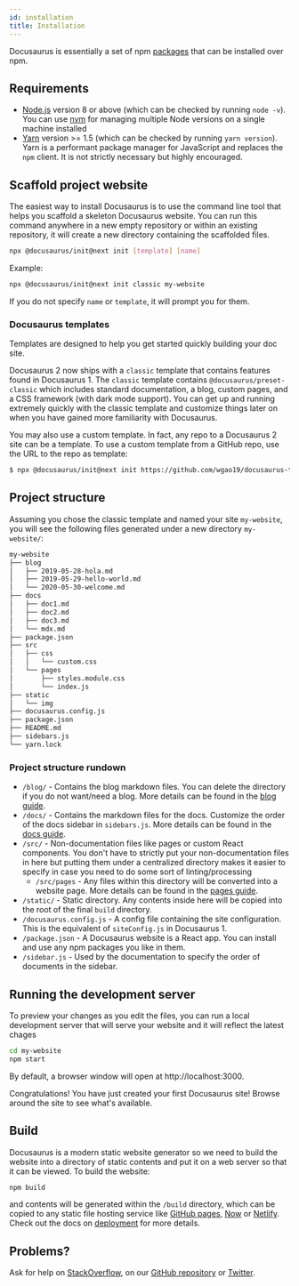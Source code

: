 ```yaml
---
id: installation
title: Installation
---
```


Docusaurus is essentially a set of npm [packages](https://github.com/facebook/docusaurus/tree/master/packages) that can be installed over npm.

## Requirements

- [Node.js](https://nodejs.org/en/download/) version 8 or above (which can be checked by running `node -v`). You can use [nvm](https://github.com/nvm-sh/nvm) for managing multiple Node versions on a single machine installed
- [Yarn](https://yarnpkg.com/en/) version >= 1.5 (which can be checked by running `yarn version`). Yarn is a performant package manager for JavaScript and replaces the `npm` client. It is not strictly necessary but highly encouraged.

## Scaffold project website

The easiest way to install Docusaurus is to use the command line tool that helps you scaffold a skeleton Docusaurus website. You can run this command anywhere in a new empty repository or within an existing repository, it will create a new directory containing the scaffolded files.

```bash
npx @docusaurus/init@next init [template] [name]
```

Example:

```bash
npx @docusaurus/init@next init classic my-website
```

If you do not specify `name` or `template`, it will prompt you for them.

### Docusaurus templates

Templates are designed to help you get started quickly building your doc site.

Docusaurus 2 now ships with a `classic` template that contains features found in Docusaurus 1. The `classic` template contains `@docusaurus/preset-classic` which includes standard documentation, a blog, custom pages, and a CSS framework (with dark mode support). You can get up and running extremely quickly with the classic template and customize things later on when you have gained more familiarity with Docusaurus.

You may also use a custom template. In fact, any repo to a Docusaurus 2 site can be a template. To use a custom template from a GitHub repo, use the URL to the repo as template:

```bash
$ npx @docusaurus/init@next init https://github.com/wgao19/docusaurus-template-no-style.git [name]
```

## Project structure

Assuming you chose the classic template and named your site `my-website`, you will see the following files generated under a new directory `my-website/`:

```sh
my-website
├── blog
│   ├── 2019-05-28-hola.md
│   ├── 2019-05-29-hello-world.md
│   └── 2020-05-30-welcome.md
├── docs
│   ├── doc1.md
│   ├── doc2.md
│   ├── doc3.md
│   └── mdx.md
├── package.json
├── src
│   ├── css
│   │   └── custom.css
│   └── pages
│       ├── styles.module.css
│       └── index.js
├── static
│   └── img
├── docusaurus.config.js
├── package.json
├── README.md
├── sidebars.js
└── yarn.lock
```

### Project structure rundown

- `/blog/` - Contains the blog markdown files. You can delete the directory if you do not want/need a blog. More details can be found in the [blog guide](blog.md).
- `/docs/` - Contains the markdown files for the docs. Customize the order of the docs sidebar in `sidebars.js`. More details can be found in the [docs guide](markdown-features.mdx).
- `/src/` - Non-documentation files like pages or custom React components. You don't have to strictly put your non-documentation files in here but putting them under a centralized directory makes it easier to specify in case you need to do some sort of linting/processing
  - `/src/pages` - Any files within this directory will be converted into a website page. More details can be found in the [pages guide](creating-pages.md).
- `/static/` - Static directory. Any contents inside here will be copied into the root of the final `build` directory.
- `/docusaurus.config.js` - A config file containing the site configuration. This is the equivalent of `siteConfig.js` in Docusaurus 1.
- `/package.json` - A Docusaurus website is a React app. You can install and use any npm packages you like in them.
- `/sidebar.js` - Used by the documentation to specify the order of documents in the sidebar.

## Running the development server

To preview your changes as you edit the files, you can run a local development server that will serve your website and it will reflect the latest chages

```bash
cd my-website
npm start
```

By default, a browser window will open at http://localhost:3000.

Congratulations! You have just created your first Docusaurus site! Browse around the site to see what's available.

## Build

Docusaurus is a modern static website generator so we need to build the website into a directory of static contents and put it on a web server so that it can be viewed. To build the website:

```bash
npm build
```

and contents will be generated within the `/build` directory, which can be copied to any static file hosting service like [GitHub pages](https://pages.github.com/), [Now](https://zeit.co/now) or [Netlify](https://www.netlify.com/). Check out the docs on [deployment](deployment.md) for more details.

## Problems?

Ask for help on [StackOverflow](https://stackoverflow.com/questions/tagged/docusaurus), on our [GitHub repository](https://github.com/facebook/docusaurus) or [Twitter](https://twitter.com/docusaurus).

